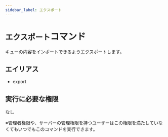 ```yaml
---
sidebar_label: エクスポート
---
```

# `エクスポート`コマンド
キューの内容をインポートできるようエクスポートします。

## エイリアス
- export




## 実行に必要な権限
なし

※管理者権限や、サーバーの管理権限を持つユーザーはこの権限を満たしていなくてもいつでもこのコマンドを実行できます。
  
